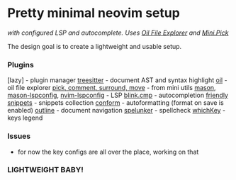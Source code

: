 # Pretty minimal neovim setup

_with configured LSP and autocomplete. Uses [Oil File Explorer](https://github.com/stevearc/oil.nvim) and [Mini.Pick](https://github.com/echasnovski/mini.pick)_

The design goal is to create a lightweight and usable setup.

### Plugins

[lazy] - plugin manager
[treesitter](https://github.com/nvim-treesitter/nvim-treesitter) - document AST and syntax highlight
[oil](https://github.com/stevearc/oil.nvim) - oil file explorer
[pick, comment, surround, move](https://github.com/echasnovski/mini.nvim) - from mini utils
[mason](https://github.com/mason-org/mason.nvim), [mason-lspconfig](https://github.com/mason-org/mason-lspconfig.nvim), [nvim-lspconfig](https://github.com/neovim/nvim-lspconfig) - LSP
[blink.cmp](https://github.com/saghen/blink.cmp) - autocompletion
[friendly snippets](https://github.com/rafamadriz/friendly-snippets) - snippets collection
[conform](https://github.com/stevearc/conform.nvim) - autoformatting (format on save is enabled)
[outline](https://github.com/hedyhli/outline.nvim) - document navigation
[spelunker](https://github.com/kamykn/spelunker.vim) - spellcheck
[whichKey](https://github.com/folke/which-key.nvim) - keys legend

### Issues
- for now the key configs are all over the place, working on that

### LIGHTWEIGHT BABY!
